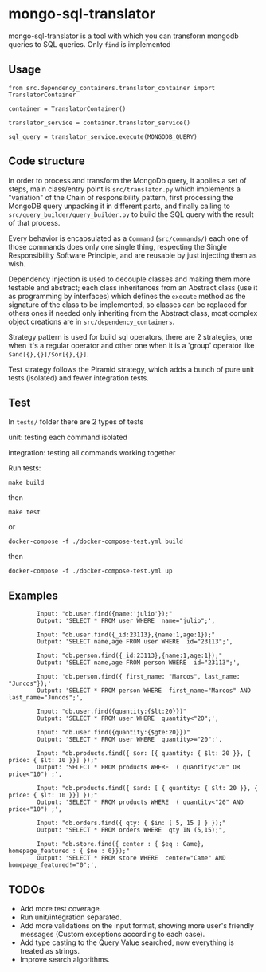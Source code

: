 # mongo-sql-translator
mongo-sql-translator is a tool with which you can transform mongodb queries to SQL queries. Only `find` is implemented



## Usage
```
from src.dependency_containers.translator_container import TranslatorContainer

container = TranslatorContainer()

translator_service = container.translator_service()

sql_query = translator_service.execute(MONGODB_QUERY)
```

## Code structure

In order to process and transform the MongoDb query, it applies a set of steps, main class/entry point is `src/translator.py` which implements a "variation" of the Chain of responsibility pattern, first processing the MongoDB query unpacking it in different parts, and finally calling to `src/query_builder/query_builder.py` to build the SQL query with the result of that process.

Every behavior is encapsulated as a `Command` (`src/commands/`) each one of those commands does only one single thing, respecting the Single Responsibility Software Principle, and are reusable by just injecting them as wish.

Dependency injection is used to decouple classes and making them more testable and abstract; each class inheritances from an Abstract class (use it as programming by interfaces) which defines the `execute` method as the signature of the class to be implemented, so classes can be replaced for others ones if needed only inheriting from the Abstract class, most complex object creations are in `src/dependency_containers`.

Strategy pattern is used for build sql operators, there are 2 strategies, one when it's a regular operator and other one when it is a 'group' operator like `$and[{},{}]/$or[{},{}]`.

Test strategy follows the Piramid strategy, which adds a bunch of pure unit tests (isolated) and fewer integration tests.


## Test

In `tests/` folder there are 2 types of tests

unit: testing each command isolated

integration: testing all commands working together

Run tests:

`make build`

then

`make test`

or

`docker-compose -f ./docker-compose-test.yml build`

then

`docker-compose -f ./docker-compose-test.yml up`



## Examples

```
        Input: "db.user.find({name:'julio'});"
        Output: 'SELECT * FROM user WHERE  name="julio";',
    
        Input: "db.user.find({_id:23113},{name:1,age:1});"
        Output: 'SELECT name,age FROM user WHERE  id="23113";',
    
        Input: "db.person.find({_id:23113},{name:1,age:1});"
        Output: 'SELECT name,age FROM person WHERE  id="23113";',
    
        Input: 'db.person.find({ first_name: "Marcos", last_name: "Juncos"});'
        Output: 'SELECT * FROM person WHERE  first_name="Marcos" AND  last_name="Juncos";',
    
        Input: "db.user.find({quantity:{$lt:20}})"
        Output: 'SELECT * FROM user WHERE  quantity<"20";',
    
        Input: "db.user.find({quantity:{$gte:20}})"
        Output: 'SELECT * FROM user WHERE  quantity>="20";',
    
        Input: "db.products.find({ $or: [{ quantity: { $lt: 20 }}, { price: { $lt: 10 }}] });"
        Output: 'SELECT * FROM products WHERE  ( quantity<"20" OR  price<"10") ;',
    
        Input: "db.products.find({ $and: [ { quantity: { $lt: 20 }}, { price: { $lt: 10 }}] });"
        Output: 'SELECT * FROM products WHERE  ( quantity<"20" AND  price<"10") ;',
    
        Input: "db.orders.find({ qty: { $in: [ 5, 15 ] } });"
        Output: "SELECT * FROM orders WHERE  qty IN (5,15);",
    
        Input: "db.store.find({ center : { $eq : Came}, homepage_featured : { $ne : 0}});"
        Output: 'SELECT * FROM store WHERE  center="Came" AND  homepage_featured!="0";',
```


## TODOs

* Add more test coverage.
* Run unit/integration separated.
* Add more validations on the input format, showing more user's friendly messages (Custom exceptions according to each case).
* Add type casting to the Query Value searched, now everything is treated as strings.
* Improve search algorithms.